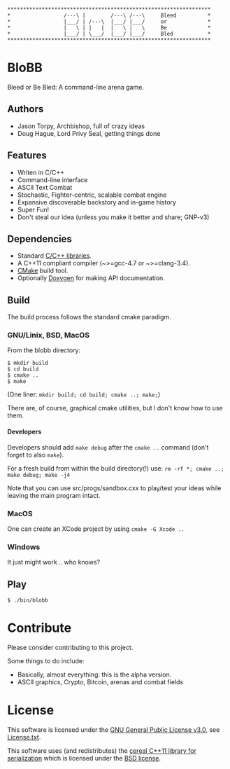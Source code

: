 ```
*****************************************************************
*                 /---\ |        /---\ /---\     Bleed          *
*                 |___/ | /---\  |___/ |___/     or             *
*                 |   \ | |   |  |   \ |   \     Be             *
*                 |___/ | \___/  |___/ |___/     Bled           *
*****************************************************************
```
# BloBB
Bleed or Be Bled: A command-line arena game.


## Authors
* Jason Torpy, Archbishop, full of crazy ideas
* Doug Hague, Lord Privy Seal, getting things done


## Features
* Writen in C/C++
* Command-line interface
* ASCII Text Combat
* Stochastic, Fighter-centric, scalable combat engine
* Expansive discoverable backstory and in-game history
* Super Fun!
* Don't steal our idea (unless you make it better and share; GNP-v3)


## Dependencies
* Standard [C/C++ libraries](http://www.cplusplus.com/reference/).
* A C++11 compliant compiler (~>=gcc-4.7 or ~>=clang-3.4).
* [CMake](http://www.cmake.org/) build tool.
* Optionally [Doxygen](http://www.stack.nl/~dimitri/doxygen/) 
  for making API documentation.


## Build
The build process follows the standard cmake paradigm.

### GNU/Linix, BSD, MacOS
From the blobb directory:
```
$ mkdir build
$ cd build
$ cmake ..
$ make
```
(One liner: `mkdir build; cd build; cmake ..; make;`)

There are, of course, graphical cmake utilities, but I don't know how to use them.

#### Developers
Developers should add `make debug` after the `cmake ..` command 
(don't forget to also `make`).

For a fresh build from within the build directory(!) use:
`rm -rf *; cmake ..; make debug; make -j4`

Note that you can use src/progs/sandbox.cxx to play/test your ideas 
while leaving the main program intact.

### MacOS
One can create an XCode project by using
`cmake -G Xcode ..`

### Windows
It just might work .. who knows? 


## Play
```
$ ./bin/blobb
```

# Contribute
Please consider contributing to this project.

Some things to do include:

* Basically, almost everything: this is the alpha version.
* ASCII graphics, Crypto, Bitcoin, arenas and combat fields

# License
This software is licensed under the 
[GNU General Public License v3.0](https://www.gnu.org/licenses/gpl-3.0.html), 
see [License.txt](https://github.com/doughague/blobb/blob/master/License.txt).

This software uses (and redistributes) the 
[cereal C++11 library for serialization](https://github.com/USCiLab/cereal) 
which is licensed under the [BSD license](http://opensource.org/licenses/BSD-3-Clause).


